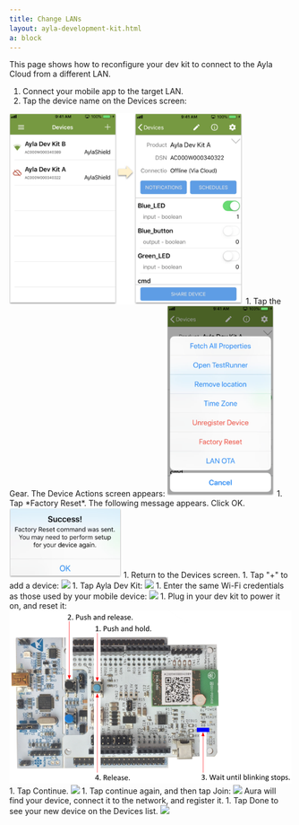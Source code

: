 ```yaml
---
title: Change LANs
layout: ayla-development-kit.html
a: block
---
```


This page shows how to reconfigure your dev kit to connect to the Ayla Cloud from a different LAN.

1. Connect your mobile app to the target LAN.
1. Tap the device name on the Devices screen:
<img src="aura-devices-device-offline.png" height="340">
1. Tap the Gear. The Device Actions screen appears:
<img src="aura-device-actions.png" height="340">
1. Tap *Factory Reset*. The following message appears. Click OK.
<img src="aura-factory-reset-success.png" width="200">
1. Return to the Devices screen.
1. Tap "+" to add a device:
<img src="/getting-started/ayla-development-kit/add-device.png" width="192">
1. Tap Ayla Dev Kit:
<img src="/getting-started/ayla-development-kit/ayla-dev-kit.png" width="192">
1. Enter the same Wi-Fi credentials as those used by your mobile device:
<img src="/getting-started/ayla-development-kit/wi-fi-credentials.png" width="192">
1. Plug in your dev kit to power it on, and reset it:
<img src="reset.png" width="600">
1. Tap Continue.
<img src="/getting-started/ayla-development-kit/continue.png" width="192">
1. Tap continue again, and then tap Join:
<img src="/getting-started/ayla-development-kit/plug-in.png" height="340">
Aura will find your device, connect it to the network, and register it.
1. Tap Done to see your new device on the Devices list.
<img src="/getting-started/ayla-development-kit/aura-003.png" height="340">